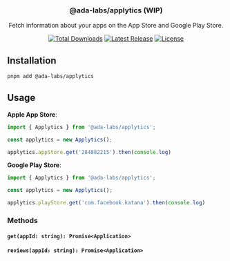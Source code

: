 <h3 align="center">
  @ada-labs/applytics (WIP)
</h3>

<p align="center">
  Fetch information about your apps on the App Store and Google Play Store.
</p>

<p align="center">
  <a href="https://www.npmjs.com/package/@ada-labs/applytics"><img src="https://img.shields.io/npm/dt/@ada-labs/applytics.svg" alt="Total Downloads"></a>
  <a href="https://www.npmjs.com/package/@ada-labs/applytics"><img src="https://img.shields.io/npm/v/@ada-labs/applytics.svg" alt="Latest Release"></a>
   <a href="https://github.com/meet-ada/labs-applytics/blob/main/LICENSE"><img src="https://img.shields.io/npm/l/@ada-labs/applytics.svg" alt="License"></a>
</p>

## Installation

```sh
pnpm add @ada-labs/applytics
```

## Usage

**Apple App Store**:

```ts
import { Applytics } from '@ada-labs/applytics';

const applytics = new Applytics();

applytics.appStore.get('284882215').then(console.log)
```


**Google Play Store**:

```ts
import { Applytics } from '@ada-labs/applytics';

const applytics = new Applytics();

applytics.playStore.get('com.facebook.katana').then(console.log)
```

### Methods

#### `get(appId: string): Promise<Application>`
#### `reviews(appId: string): Promise<Application>`
